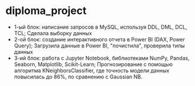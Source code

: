 # diploma_project
- 1-ый блок: написание запросов в MySQL, используя DDL, DML, DCL, TCL;
Сделала выборку данных
- 2-ой блок: создание интерактивного отчета в Power BI (DAX, Power Query);
Загрузила данные в Power BI, "почистила", проверила типы данных
- 3-ий блок: работа с Jupyter Notebook, библиотеками NumPy, Pandas, Seaborn, Matplotlib, Scikit-Learn;
Прогнозирование с помощью алгоритма KNeighborsClassifier, где точность модели данных повысилась до 86%, по сравнению с Gaussian NB.
